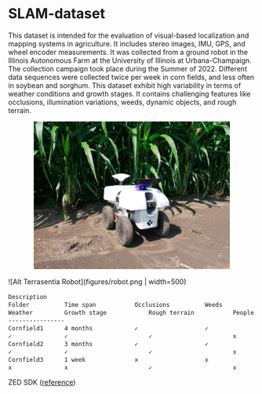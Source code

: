 # SLAM-dataset
This dataset is intended for the evaluation of visual-based localization and mapping systems in agriculture. It includes stereo
images, IMU, GPS, and wheel encoder measurements. It was collected from a ground robot in the Illinois Autonomous Farm at the
University of Illinois at Urbana-Champaign. The collection campaign took place during the Summer of 2022. Different data sequences
were collected twice per week in corn fields, and less often in soybean and sorghum. This dataset exhibit high variability in terms of
weather conditions and growth stages. It contains challenging features like occlusions, illumination variations, weeds, dynamic objects, and rough terrain.

<div align="center">
  <a href="figures/robot.png">
    <img src="figures/robot.png" width="400" alt="Terrasentia-robot">
  </a>
</div>

![Alt Terrasentia Robot](figures/robot.png | width=500)



```
Description
Folder          Time span           Occlusions          Weeds           Weather         Growth stage            Rough terrain           People
----------------
Cornfield1      4 months            ✓                   ✓               ✓               ✓                       ✓                       x
Cornfield2      3 months            ✓                   ✓               ✓               ✓                       ✓                       x
Cornfield3      1 week              x                   x               x               x                       ✓                       x
```

ZED SDK ([reference](https://www.stereolabs.com/docs/installation/))
